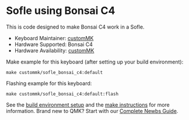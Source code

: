 # Sofle using Bonsai C4

This is code designed to make Bonsai C4 work in a Sofle.

* Keyboard Maintainer: [customMK](https://github.com/customMK)
* Hardware Supported: Bonsai C4
* Hardware Availability: [customMK](https://shop.custommk.com/products/bonsai-c4-microcontroller-board)

Make example for this keyboard (after setting up your build environment):

    make custommk/sofle_bonsai_c4:default

Flashing example for this keyboard:

    make custommk/sofle_bonsai_c4:default:flash

See the [build environment setup](https://docs.qmk.fm/#/getting_started_build_tools) and the [make instructions](https://docs.qmk.fm/#/getting_started_make_guide) for more information. Brand new to QMK? Start with our [Complete Newbs Guide](https://docs.qmk.fm/#/newbs).
